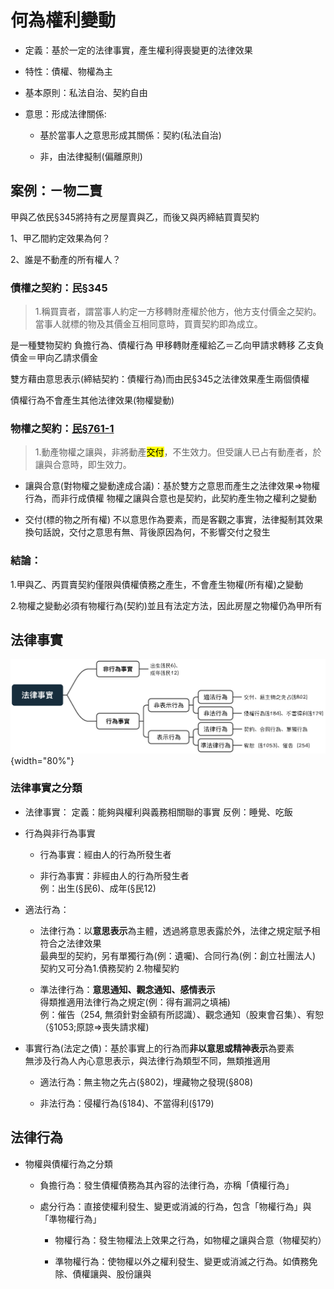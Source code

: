 
<link href="https://fonts.googleapis.com/icon?family=Material+Icons" rel="stylesheet">

# 何為權利變動

- 定義：基於一定的法律事實，產生權利得喪變更的法律效果

- 特性：債權、物權為主

- 基本原則：私法自治、契約自由

- 意思：形成法律關係:

  + 基於當事人之意思形成其關係：契約(私法自治)
  
  + 非，由法律擬制(偏離原則)


## 案例：ㄧ物二賣

甲與乙依民§345將持有之房屋賣與乙，而後又與丙締結買賣契約

1、甲乙間約定效果為何？

2、誰是不動產的所有權人？


### 債權之契約：民§345

> 1.稱買賣者，謂當事人約定一方移轉財產權於他方，他方支付價金之契約。
<br>當事人就標的物及其價金互相同意時，買賣契約即為成立。

是一種雙物契約
負擔行為、債權行為
甲移轉財產權給乙＝乙向甲請求轉移
乙支負債金＝甲向乙請求價金

雙方藉由意思表示(締結契約：債權行為)而由民§345之法律效果產生兩個債權

債權行為不會產生其他法律效果(物權變動)

### 物權之契約：[民§761-1](https://law.moj.gov.tw/LawClass/LawSingle.aspx?pcode=B0000001&flno=761)

> 1.動產物權之讓與，非將動產<mark>交付</mark>，不生效力。但受讓人已占有動產者，於讓與合意時，即生效力。


- 讓與合意(對物權之變動達成合議)：基於雙方之意思而產生之法律效果=>物權行為，而非行成債權
物權之讓與合意也是契約，此契約產生物之權利之變動

- 交付(標的物之所有權)
不以意思作為要素，而是客觀之事實，法律擬制其效果
換句話說，交付之意思有無、背後原因為何，不影響交付之發生

### 結論：

1.甲與乙、丙買賣契約僅限與債權債務之產生，不會產生物權(所有權)之變動

2.物權之變動必須有物權行為(契約)並且有法定方法，因此房屋之物權仍為甲所有



## 法律事實


![](www/權利變動1.png){width="80%"}

### 法律事實之分類

- 法律事實：
定義：能夠與權利與義務相關聯的事實
反例：睡覺、吃飯

- 行為與非行為事實

  + 行為事實：經由人的行為所發生者
  
  + 非行為事實：非經由人的行為所發生者<br>
  例：出生(§民6)、成年(§民12)

- 適法行為：
   
  + 法律行為：以**意思表示**為主體，透過將意思表露於外，法律之規定賦予相符合之法律效果<br>
  最典型的契約，另有單獨行為(例：遺囑)、合同行為(例：創立社團法人)
  契約又可分為1.債務契約 2.物權契約

  + 準法律行為：**意思通知、觀念通知、感情表示**<br>
  得類推適用法律行為之規定(例：得有漏洞之填補)<br>
  例：催告（254, 無須針對金額有所認識）、觀念通知（股東會召集）、宥恕（§1053;原諒=>喪失請求權)

- 事實行為(法定之債)：基於事實上的行為而**非以意思或精神表示**為要素<br>
  無涉及行為人內心意思表示，與法律行為類型不同，無類推適用<br>
  
  + 適法行為：無主物之先占(§802)，埋藏物之發現(§808)
  
  + 非法行為：侵權行為(§184)、不當得利(§179)

## 法律行為

- 物權與債權行為之分類

  + 負擔行為：發生債權債務為其內容的法律行為，亦稱「債權行為」  
  
  + 處分行為：直接使權利發生、變更或消滅的行為，包含「物權行為」與「準物權行為」 
  
    + 物權行為：發生物權法上效果之行為，如物權之讓與合意（物權契約） 
    
    + 準物權行為：使物權以外之權利發生、變更或消滅之行為。如債務免除、債權讓與、股份讓與
